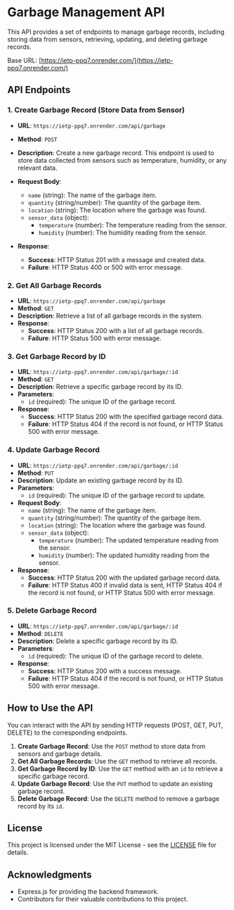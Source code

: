 # Garbage Management API

This API provides a set of endpoints to manage garbage records, including storing data from sensors, retrieving, updating, and deleting garbage records.

Base URL: [https://ietp-ppq7.onrender.com/](https://ietp-ppq7.onrender.com/)

## API Endpoints

### 1. Create Garbage Record (Store Data from Sensor)
- **URL**: `https://ietp-ppq7.onrender.com/api/garbage`
- **Method**: `POST`
- **Description**: Create a new garbage record. This endpoint is used to store data collected from sensors such as temperature, humidity, or any relevant data.
- **Request Body**:
  - `name` (string): The name of the garbage item.
  - `quantity` (string/number): The quantity of the garbage item.
  - `location` (string): The location where the garbage was found.
  - `sensor_data` (object):
    - `temperature` (number): The temperature reading from the sensor.
    - `humidity` (number): The humidity reading from the sensor.

- **Response**:
  - **Success**: HTTP Status 201 with a message and created data.
  - **Failure**: HTTP Status 400 or 500 with error message.

### 2. Get All Garbage Records
- **URL**: `https://ietp-ppq7.onrender.com/api/garbage`
- **Method**: `GET`
- **Description**: Retrieve a list of all garbage records in the system.
- **Response**:
  - **Success**: HTTP Status 200 with a list of all garbage records.
  - **Failure**: HTTP Status 500 with error message.

### 3. Get Garbage Record by ID
- **URL**: `https://ietp-ppq7.onrender.com/api/garbage/:id`
- **Method**: `GET`
- **Description**: Retrieve a specific garbage record by its ID.
- **Parameters**:
  - `id` (required): The unique ID of the garbage record.
- **Response**:
  - **Success**: HTTP Status 200 with the specified garbage record data.
  - **Failure**: HTTP Status 404 if the record is not found, or HTTP Status 500 with error message.

### 4. Update Garbage Record
- **URL**: `https://ietp-ppq7.onrender.com/api/garbage/:id`
- **Method**: `PUT`
- **Description**: Update an existing garbage record by its ID.
- **Parameters**:
  - `id` (required): The unique ID of the garbage record to update.
- **Request Body**:
  - `name` (string): The name of the garbage item.
  - `quantity` (string/number): The quantity of the garbage item.
  - `location` (string): The location where the garbage was found.
  - `sensor_data` (object):
    - `temperature` (number): The updated temperature reading from the sensor.
    - `humidity` (number): The updated humidity reading from the sensor.
- **Response**:
  - **Success**: HTTP Status 200 with the updated garbage record data.
  - **Failure**: HTTP Status 400 if invalid data is sent, HTTP Status 404 if the record is not found, or HTTP Status 500 with error message.

### 5. Delete Garbage Record
- **URL**: `https://ietp-ppq7.onrender.com/api/garbage/:id`
- **Method**: `DELETE`
- **Description**: Delete a specific garbage record by its ID.
- **Parameters**:
  - `id` (required): The unique ID of the garbage record to delete.
- **Response**:
  - **Success**: HTTP Status 200 with a success message.
  - **Failure**: HTTP Status 404 if the record is not found, or HTTP Status 500 with error message.

## How to Use the API

You can interact with the API by sending HTTP requests (POST, GET, PUT, DELETE) to the corresponding endpoints.

1. **Create Garbage Record**: Use the `POST` method to store data from sensors and garbage details.
2. **Get All Garbage Records**: Use the `GET` method to retrieve all records.
3. **Get Garbage Record by ID**: Use the `GET` method with an `id` to retrieve a specific garbage record.
4. **Update Garbage Record**: Use the `PUT` method to update an existing garbage record.
5. **Delete Garbage Record**: Use the `DELETE` method to remove a garbage record by its `id`.

## License

This project is licensed under the MIT License - see the [LICENSE](LICENSE) file for details.

## Acknowledgments

- Express.js for providing the backend framework.
- Contributors for their valuable contributions to this project.
